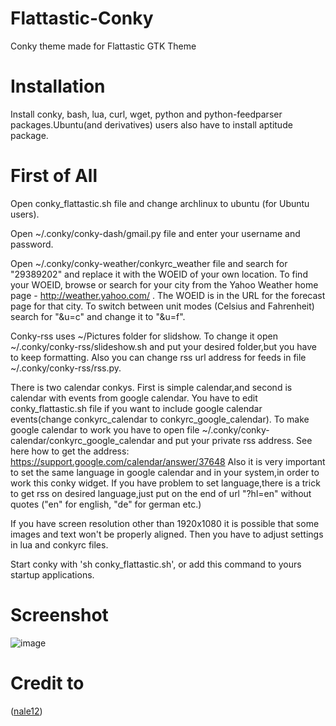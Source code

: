 # Flattastic-Conky
Conky theme made for Flattastic GTK Theme

# Installation
Install conky, bash, lua, curl, wget, python and python-feedparser packages.Ubuntu(and derivatives) users also have to install aptitude package.

# First of All
Open conky_flattastic.sh file and change archlinux to ubuntu (for Ubuntu users).

Open ~/.conky/conky-dash/gmail.py file and enter your username and password.

Open ~/.conky/conky-weather/conkyrc_weather file and search for "29389202" and replace it with the WOEID of your own location. To find your WOEID, browse or search for your city from the Yahoo Weather home page - http://weather.yahoo.com/ . The WOEID is in the URL for the forecast page for that city. To switch between unit modes (Celsius and Fahrenheit) search for "&u=c" and change it to "&u=f".

Conky-rss uses ~/Pictures folder for slidshow. To change it open ~/.conky/conky-rss/slideshow.sh and put your desired folder,but you have to keep formatting. Also you can change rss url address for feeds in file ~/.conky/conky-rss/rss.py.

There is two calendar conkys. First is simple calendar,and second is calendar with events from google calendar. You have to edit conky_flattastic.sh file if you want to include google calendar events(change conkyrc_calendar to conkyrc_google_calendar). To make google calendar to work you have to open file ~/.conky/conky-calendar/conkyrc_google_calendar and put your private rss address. See here how to get the address: https://support.google.com/calendar/answer/37648
Also it is very important to set the same language in google calendar and in your system,in order to work this conky widget. If you have problem to set language,there is a trick to get rss on desired language,just put on the end of url "?hl=en" without quotes ("en" for english, "de" for german etc.)  

If you have screen resolution other than 1920x1080 it is possible that some images and text won't be properly aligned. Then you have to adjust settings in lua and conkyrc files.

Start conky with 'sh conky_flattastic.sh', or add this command to yours startup applications. 

# Screenshot
![image](http://s24.postimg.org/w10ur3wxh/conky_flat.jpg)

# Credit to
([nale12](http://nale12.deviantart.com/))

